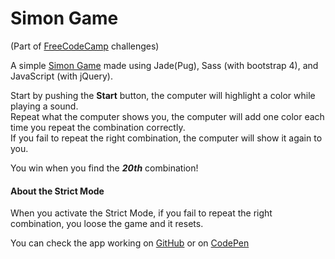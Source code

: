 
# Simon Game

(Part of [FreeCodeCamp](http://www.freecodecamp.com/) challenges)


A simple [Simon Game](https://en.wikipedia.org/wiki/Simon_(game)) made using Jade(Pug), Sass (with bootstrap 4), and JavaScript (with jQuery). <br>

Start by pushing the **Start** button, the computer will highlight a color while playing a sound. <br>
Repeat what the computer shows you, the computer will add one color each time you repeat the combination correctly.<br>
If you fail to repeat the right combination, the computer will show it again to you.<br>

You win when you find the **_20th_** combination!

#### About the Strict Mode
When you activate the Strict Mode, if you fail to repeat the right combination, you loose the game and it resets.



You can check the app working on [GitHub](https://fabiendeborde.github.io/SimonGame/) or on [CodePen](https://codepen.io/fabien_d/full/brYGQQ/)
